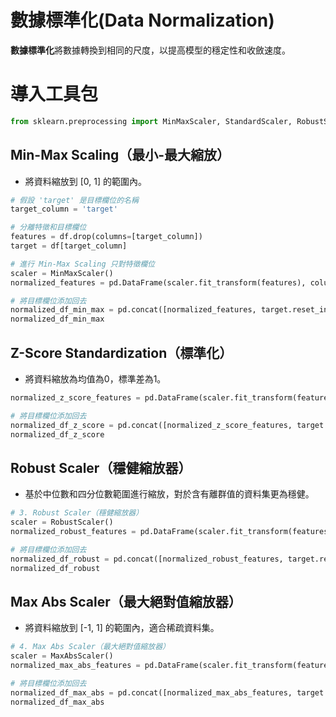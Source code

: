 # 數據標準化(Data Normalization)

**數據標準化**將數據轉換到相同的尺度，以提高模型的穩定性和收斂速度。

# 導入工具包
```python
from sklearn.preprocessing import MinMaxScaler, StandardScaler, RobustScaler, MaxAbsScaler
```

## Min-Max Scaling（最小-最大縮放）
- 將資料縮放到 [0, 1] 的範圍內。
```python
# 假設 'target' 是目標欄位的名稱
target_column = 'target'

# 分離特徵和目標欄位
features = df.drop(columns=[target_column])
target = df[target_column]
```

```python
# 進行 Min-Max Scaling 只對特徵欄位
scaler = MinMaxScaler()
normalized_features = pd.DataFrame(scaler.fit_transform(features), columns=features.columns)

# 將目標欄位添加回去
normalized_df_min_max = pd.concat([normalized_features, target.reset_index(drop=True)], axis=1)
normalized_df_min_max
```

## Z-Score Standardization（標準化）
- 將資料縮放為均值為0，標準差為1。
```python
normalized_z_score_features = pd.DataFrame(scaler.fit_transform(features), columns=features.columns)

# 將目標欄位添加回去
normalized_df_z_score = pd.concat([normalized_z_score_features, target.reset_index(drop=True)], axis=1)
normalized_df_z_score
```

## Robust Scaler（穩健縮放器）
- 基於中位數和四分位數範圍進行縮放，對於含有離群值的資料集更為穩健。
```python
# 3. Robust Scaler（穩健縮放器）
scaler = RobustScaler()
normalized_robust_features = pd.DataFrame(scaler.fit_transform(features), columns=features.columns)

# 將目標欄位添加回去
normalized_df_robust = pd.concat([normalized_robust_features, target.reset_index(drop=True)], axis=1)
normalized_df_robust
```

## Max Abs Scaler（最大絕對值縮放器）
- 將資料縮放到 [-1, 1] 的範圍內，適合稀疏資料集。
```python
# 4. Max Abs Scaler（最大絕對值縮放器）
scaler = MaxAbsScaler()
normalized_max_abs_features = pd.DataFrame(scaler.fit_transform(features), columns=features.columns)

# 將目標欄位添加回去
normalized_df_max_abs = pd.concat([normalized_max_abs_features, target.reset_index(drop=True)], axis=1)
normalized_df_max_abs
```
